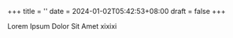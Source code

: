+++
title = ''
date = 2024-01-02T05:42:53+08:00
draft = false
+++

Lorem Ipsum Dolor Sit Amet xixixi